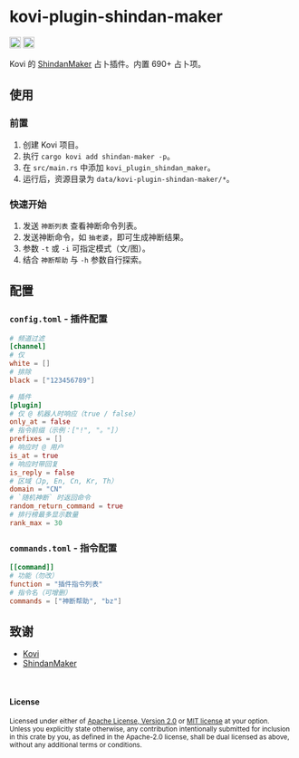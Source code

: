 # kovi-plugin-shindan-maker

[<img alt="github" src="https://img.shields.io/badge/github-araea/kovi_plugin_shindan_maker-8da0cb?style=for-the-badge&labelColor=555555&logo=github" height="20">](https://github.com/araea/kovi-plugin-shindan-maker)
[<img alt="crates.io" src="https://img.shields.io/crates/v/kovi-plugin-shindan-maker.svg?style=for-the-badge&color=fc8d62&logo=rust" height="20">](https://crates.io/crates/kovi-plugin-shindan-maker)

Kovi 的 [ShindanMaker](https://en.shindanmaker.com/) 占卜插件。内置 690+ 占卜项。

## 使用

### 前置

1. 创建 Kovi 项目。
2. 执行 `cargo kovi add shindan-maker -p`。
3. 在 `src/main.rs` 中添加 `kovi_plugin_shindan_maker`。
4. 运行后，资源目录为 `data/kovi-plugin-shindan-maker/*`。

### 快速开始

1. 发送 `神断列表` 查看神断命令列表。
2. 发送神断命令，如 `抽老婆`，即可生成神断结果。
3. 参数 `-t` 或 `-i` 可指定模式（文/图）。
4. 结合 `神断帮助` 与 `-h` 参数自行探索。

## 配置

### `config.toml` - 插件配置

```toml
# 频道过滤
[channel]
# 仅
white = []
# 排除
black = ["123456789"]

# 插件
[plugin]
# 仅 @ 机器人时响应（true / false）
only_at = false
# 指令前缀（示例：["!", "。"]）
prefixes = []
# 响应时 @ 用户
is_at = true
# 响应时带回复
is_reply = false
# 区域（Jp, En, Cn, Kr, Th）
domain = "CN"
# `随机神断` 时返回命令
random_return_command = true
# 排行榜最多显示数量
rank_max = 30
```

### `commands.toml` - 指令配置

```toml
[[command]]
# 功能（勿改）
function = "插件指令列表"
# 指令名（可增删）
commands = ["神断帮助", "bz"]
```

## 致谢

* [Kovi](https://kovi.threkork.com/)
* [ShindanMaker](https://cn.shindanmaker.com/)

<br>

#### License

<sup>
Licensed under either of <a href="LICENSE-APACHE">Apache License, Version
2.0</a> or <a href="LICENSE-MIT">MIT license</a> at your option.
</sup>

<br>

<sub>
Unless you explicitly state otherwise, any contribution intentionally submitted
for inclusion in this crate by you, as defined in the Apache-2.0 license, shall
be dual licensed as above, without any additional terms or conditions.
</sub>

